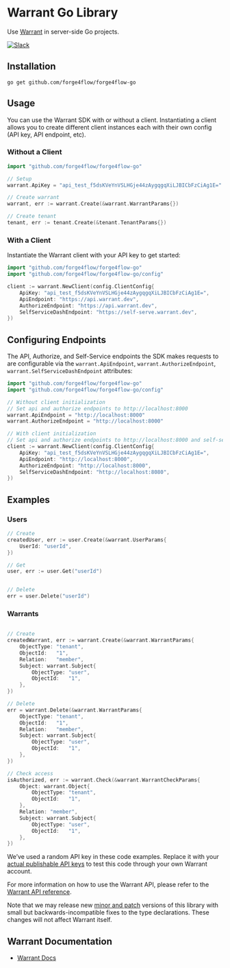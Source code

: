 # Warrant Go Library

Use [Warrant](https://warrant.dev/) in server-side Go projects.

[![Slack](https://img.shields.io/badge/slack-join-brightgreen)](https://join.slack.com/t/warrantcommunity/shared_invite/zt-12g84updv-5l1pktJf2bI5WIKN4_~f4w)

## Installation

```shell
go get github.com/forge4flow/forge4flow-go
```

## Usage

You can use the Warrant SDK with or without a client. Instantiating a client allows you to create different client instances each with their own config (API key, API endpoint, etc).

### Without a Client

```go
import "github.com/forge4flow/forge4flow-go"

// Setup
warrant.ApiKey = "api_test_f5dsKVeYnVSLHGje44zAygqgqXiLJBICbFzCiAg1E="

// Create warrant
warrant, err := warrant.Create(&warrant.WarrantParams{})

// Create tenant
tenant, err := tenant.Create(&tenant.TenantParams{})
```

### With a Client

Instantiate the Warrant client with your API key to get started:
```go
import "github.com/forge4flow/forge4flow-go"
import "github.com/forge4flow/forge4flow-go/config"

client := warrant.NewClient(config.ClientConfig{
    ApiKey: "api_test_f5dsKVeYnVSLHGje44zAygqgqXiLJBICbFzCiAg1E=",
	ApiEndpoint: "https://api.warrant.dev",
	AuthorizeEndpoint: "https://api.warrant.dev",
	SelfServiceDashEndpoint: "https://self-serve.warrant.dev",
})
```

## Configuring Endpoints
The API, Authorize, and Self-Service endpoints the SDK makes requests to are configurable via the `warrant.ApiEndpoint`, `warrant.AuthorizeEndpoint`, `warrant.SelfServiceDashEndpoint` attributes:

```go
import "github.com/forge4flow/forge4flow-go"
import "github.com/forge4flow/forge4flow-go/config"

// Without client initialization
// Set api and authorize endpoints to http://localhost:8000
warrant.ApiEndpoint = "http://localhost:8000"
warrant.AuthorizeEndpoint = "http://localhost:8000"

// With client initialization
// Set api and authorize endpoints to http://localhost:8000 and self-service endpoint to http://localhost:8080
client := warrant.NewClient(config.ClientConfig{
    ApiKey: "api_test_f5dsKVeYnVSLHGje44zAygqgqXiLJBICbFzCiAg1E=",
	ApiEndpoint: "http://localhost:8000",
	AuthorizeEndpoint: "http://localhost:8000",
	SelfServiceDashEndpoint: "http://localhost:8080",
})
```

## Examples

### Users

```go
// Create
createdUser, err := user.Create(&warrant.UserParams{
    UserId: "userId",
})

// Get
user, err := user.Get("userId")


// Delete
err = user.Delete("userId")
```

### Warrants

```go

// Create
createdWarrant, err := warrant.Create(&warrant.WarrantParams{
	ObjectType: "tenant",
	ObjectId:   "1",
	Relation:   "member",
	Subject: warrant.Subject{
		ObjectType: "user",
		ObjectId:   "1",
	},
})

// Delete
err = warrant.Delete(&warrant.WarrantParams{
	ObjectType: "tenant",
	ObjectId:   "1",
	Relation:   "member",
	Subject: warrant.Subject{
		ObjectType: "user",
		ObjectId:   "1",
	},
})

// Check access
isAuthorized, err := warrant.Check(&warrant.WarrantCheckParams{
	Object: warrant.Object{
		ObjectType: "tenant",
		ObjectId:   "1",
	},
	Relation: "member",
	Subject: warrant.Subject{
		ObjectType: "user",
		ObjectId:   "1",
	},
})
```


We’ve used a random API key in these code examples. Replace it with your
[actual publishable API keys](https://app.warrant.dev) to
test this code through your own Warrant account.

For more information on how to use the Warrant API, please refer to the
[Warrant API reference](https://docs.warrant.dev).

Note that we may release new [minor and patch](https://semver.org/) versions of this library with small but backwards-incompatible fixes to the type declarations. These changes will not affect Warrant itself.

## Warrant Documentation

- [Warrant Docs](https://docs.warrant.dev/)
